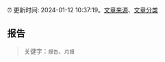 :alarm_clock: 更新时间: 2024-01-12 10:37:19。[文章来源](/README.md)、[文章分类](/TAGS.md)

## 报告


> 关键字：`报告`、`月报`



